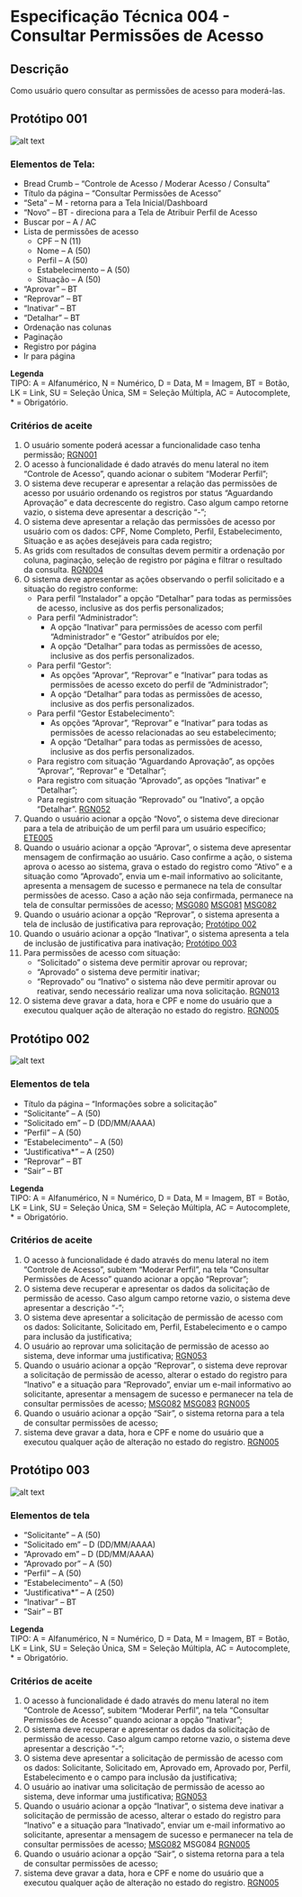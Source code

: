 # Especificação Técnica 004 - Consultar Permissões de Acesso

## Descrição
Como usuário quero consultar as permissões de acesso para moderá-las. 

## Protótipo 001
![alt text](../imagens/ete-004-prot-001.png)

### Elementos de Tela:
* Bread Crumb – “Controle de Acesso / Moderar Acesso / Consulta” 
* Título da página – “Consultar Permissões de Acesso” 
* “Seta” – M - retorna para a Tela Inicial/Dashboard 
* “Novo” – BT - direciona para a Tela de Atribuir Perfil de Acesso 
* Buscar por – A / AC 
* Lista de permissões de acesso 
    * CPF – N (11) 
    * Nome – A (50) 
    * Perfil – A (50) 
    * Estabelecimento – A (50) 
    * Situação – A (50) 
* “Aprovar” – BT 
* “Reprovar” – BT 
* “Inativar” – BT 
* “Detalhar” – BT 
* Ordenação nas colunas  
* Paginação  
* Registro por página  
* Ir para página  

**Legenda**  
TIPO: A = Alfanumérico, N = Numérico, D = Data, M = Imagem, BT = Botão, LK = Link, SU = Seleção Única, SM = Seleção Múltipla, AC = Autocomplete, * = Obrigatório. 

### Critérios de aceite 
1. O usuário somente poderá acessar a funcionalidade caso tenha permissão; [RGN001](DocumentoDeRegrasv2.md#rgn001)
2. O acesso à funcionalidade é dado através do menu lateral no item “Controle de Acesso”, quando acionar o subitem “Moderar Perfil”; 
3. O sistema deve recuperar e apresentar a relação das permissões de acesso por usuário ordenando os registros por status “Aguardando Aprovação” e data decrescente do registro. Caso algum campo retorne vazio, o sistema deve apresentar a descrição “-”; 
4. O sistema deve apresentar a relação das permissões de acesso por usuário com os dados: CPF, Nome Completo, Perfil, Estabelecimento, Situação e as ações desejáveis para cada registro; 
5. As grids com resultados de consultas devem permitir a ordenação por coluna, paginação, seleção de registro por página e filtrar o resultado da consulta. [RGN004](DocumentoDeRegrasv2.md#rgn004)
6. O sistema deve apresentar as ações observando o perfil solicitado e a situação do registro conforme: 
      * Para perfil “Instalador” a opção “Detalhar” para todas as permissões de acesso, inclusive as dos perfis personalizados; 
      * Para perfil “Administrador”: 
          * A opção “Inativar” para permissões de acesso com perfil “Administrador” e “Gestor” atribuídos por ele; 
          * A opção “Detalhar” para todas as permissões de acesso, inclusive as dos perfis personalizados. 
      * Para perfil “Gestor”: 
          * As opções “Aprovar”, “Reprovar” e “Inativar” para todas as permissões de acesso exceto do perfil de “Administrador”; 
          * A opção “Detalhar” para todas as permissões de acesso, inclusive as dos perfis personalizados. 
      * Para perfil “Gestor Estabelecimento”: 
          * As opções “Aprovar”, “Reprovar” e “Inativar” para todas as permissões de acesso relacionadas ao seu estabelecimento; 
          * A opção “Detalhar” para todas as permissões de acesso, inclusive as dos perfis personalizados. 
      * Para registro com situação “Aguardando Aprovação”, as opções “Aprovar”, “Reprovar” e “Detalhar”;  
      * Para registro com situação “Aprovado”, as opções “Inativar” e “Detalhar”; 
      * Para registro com situação “Reprovado” ou “Inativo”, a opção “Detalhar”. [RGN052](DocumentoDeRegrasv2.md#rgn052)
7. Quando o usuário acionar a opção “Novo”, o sistema deve direcionar para a tela de atribuição de um perfil para um usuário específico; [ETE005](ETE005.md)
8. Quando o usuário acionar a opção “Aprovar”, o sistema deve apresentar mensagem de confirmação ao usuário. Caso confirme a ação, o sistema aprova o acesso ao sistema, grava o estado do registro como “Ativo” e a situação como “Aprovado”, envia um e-mail informativo ao solicitante, apresenta a mensagem de sucesso e permanece na tela de consultar permissões de acesso. Caso a ação não seja confirmada, permanece na tela de consultar permissões de acesso; [MSG080](DocumentoDeMensagensv2.md#msg080) [MSG081](DocumentoDeMensagensv2.md#msg081) [MSG082](DocumentoDeMensagensv2.md#msg082)
9. Quando o usuário acionar a opção “Reprovar”, o sistema apresenta a tela de inclusão de justificativa para reprovação; [Protótipo 002](ETE004.md#prototipo-002) 
10. Quando o usuário acionar a opção “Inativar”, o sistema apresenta a tela de inclusão de justificativa para inativação; [Protótipo 003](ETE004.md#prototipo-003) 
11. Para permissões de acesso com situação: 
    * “Solicitado” o sistema deve permitir aprovar ou reprovar; 
    * “Aprovado” o sistema deve permitir inativar; 
    * “Reprovado” ou “Inativo” o sistema não deve permitir aprovar ou reativar, sendo necessário realizar uma nova solicitação. [RGN013](DocumentoDeRegrasv2.md#rgn013)
12. O sistema deve gravar a data, hora e CPF e nome do usuário que a executou qualquer ação de alteração no estado do registro. [RGN005](DocumentoDeRegrasv2.md#rgn005)

## Protótipo 002
![alt text](../imagens/ete-004-prot-002.png)

### Elementos de tela
* Título da página – “Informações sobre a solicitação” 
* “Solicitante” – A (50) 
* “Solicitado em” – D (DD/MM/AAAA) 
* “Perfil” – A (50) 
* “Estabelecimento” – A (50) 
* “Justificativa*” – A (250) 
* “Reprovar” – BT 
* “Sair” – BT 

**Legenda**  
TIPO: A = Alfanumérico, N = Numérico, D = Data, M = Imagem, BT = Botão, LK = Link, SU = Seleção Única, SM = Seleção Múltipla, AC = Autocomplete, * = Obrigatório. 

### Critérios de aceite
1. O acesso à funcionalidade é dado através do menu lateral no item “Controle de Acesso”, subitem “Moderar Perfil”, na tela “Consultar Permissões de Acesso” quando acionar a opção “Reprovar”; 
2. O sistema deve recuperar e apresentar os dados da solicitação de permissão de acesso. Caso algum campo retorne vazio, o sistema deve apresentar a descrição “-”; 
3. O sistema deve apresentar a solicitação de permissão de acesso com os dados: Solicitante, Solicitado em, Perfil, Estabelecimento e o campo para inclusão da justificativa; 
4. O usuário ao reprovar uma solicitação de permissão de acesso ao sistema, deve informar uma justificativa; [RGN053](DocumentoDeRegrasv2.md#rgn053)
5. Quando o usuário acionar a opção “Reprovar”, o sistema deve reprovar a solicitação de permissão de acesso, alterar o estado do registro para “Inativo” e a situação para “Reprovado”, enviar um e-mail informativo ao solicitante, apresentar a mensagem de sucesso e permanecer na tela de consultar permissões de acesso; [MSG082](DocumentoDeMensagensv2.md#msg082) [MSG083](DocumentoDeMensagensv2.md#msg083) [RGN005](DocumentoDeRegrasv2.md#rgn005)
6. Quando o usuário acionar a opção “Sair”, o sistema retorna para a tela de consultar permissões de acesso; 
7. sistema deve gravar a data, hora e CPF e nome do usuário que a executou qualquer ação de alteração no estado do registro. [RGN005](DocumentoDeRegrasv2.md#rgn005)

## Protótipo 003
![alt text](../imagens/ete-004-prot-003.png)

### Elementos de tela
* “Solicitante” – A (50) 
* “Solicitado em” – D (DD/MM/AAAA) 
* “Aprovado em” – D (DD/MM/AAAA) 
* “Aprovado por” – A (50) 
* “Perfil” – A (50) 
* “Estabelecimento” – A (50) 
* “Justificativa*” – A (250) 
* “Inativar” – BT 
* “Sair” – BT 

**Legenda**  
TIPO: A = Alfanumérico, N = Numérico, D = Data, M = Imagem, BT = Botão, LK = Link, SU = Seleção Única, SM = Seleção Múltipla, AC = Autocomplete, * = Obrigatório. 

### Critérios de aceite
1. O acesso à funcionalidade é dado através do menu lateral no item “Controle de Acesso”, subitem “Moderar Perfil”, na tela “Consultar Permissões de Acesso” quando acionar a opção “Inativar”; 
2. O sistema deve recuperar e apresentar os dados da solicitação de permissão de acesso. Caso algum campo retorne vazio, o sistema deve apresentar a descrição “-”; 
3. O sistema deve apresentar a solicitação de permissão de acesso com os dados: Solicitante, Solicitado em, Aprovado em, Aprovado por, Perfil, Estabelecimento e o campo para inclusão da justificativa; 
4. O usuário ao inativar uma solicitação de permissão de acesso ao sistema, deve informar uma justificativa; [RGN053](DocumentoDeRegrasv2.md#rgn053)
5. Quando o usuário acionar a opção “Inativar”, o sistema deve inativar a solicitação de permissão de acesso, alterar o estado do registro para “Inativo” e a situação para “Inativado”, enviar um e-mail informativo ao solicitante, apresentar a mensagem de sucesso e permanecer na tela de consultar permissões de acesso; [MSG082](DocumentoDeMensagensv2.md#msg082) MSG084 [RGN005](DocumentoDeRegrasv2.md#rgn005)
6. Quando o usuário acionar a opção “Sair”, o sistema retorna para a tela de consultar permissões de acesso; 
7. sistema deve gravar a data, hora e CPF e nome do usuário que a executou qualquer ação de alteração no estado do registro. [RGN005](DocumentoDeRegrasv2.md#rgn005)
